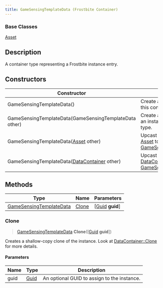 ```yaml
---
title: GameSensingTemplateData (Frostbite Container)
---
```

### Base Classes

[Asset](Asset)

## Description

A container type representing a Frostbite instance entry.

## Constructors

| Constructor                                                                        | Description                                                                                                                           |
| ---------------------------------------------------------------------------------- | ------------------------------------------------------------------------------------------------------------------------------------- |
| GameSensingTemplateData()                                                          | Create a new instance of this container type.                                                                                         |
| GameSensingTemplateData(GameSensingTemplateData other)                             | Create a reference copy of an instance of the same type.                                                                              |
| GameSensingTemplateData([Asset](Asset) other)                                      | Upcast an instance of type [Asset](Asset) to [GameSensingTemplateData](GameSensingTemplateData).                                      |
| GameSensingTemplateData([DataContainer](/vext/ref/cls/shr/datacontainer) other) | Upcast an instance of type [DataContainer](/vext/ref/cls/shr/datacontainer) to [GameSensingTemplateData](GameSensingTemplateData). |

## Methods

| Type                                               | Name            | Parameters                                     |
| -------------------------------------------------- | --------------- | ---------------------------------------------- |
| [GameSensingTemplateData](GameSensingTemplateData) | [Clone](#clone) | \[[Guid](/vext/ref/cls/shr/guid) **guid**\] |

### Clone

> [GameSensingTemplateData](GameSensingTemplateData) **Clone**(\[[Guid](/vext/ref/cls/shr/guid) **guid**\])

Creates a shallow-copy clone of the instance. Look at [DataContainer::Clone](/vext/ref/cls/shr/datacontainer#clone) for more details.

#### Parameters

| Name | Type         | Description                                 |
| ---- | ------------ | ------------------------------------------- |
| guid | [Guid](Guid) | An optional GUID to assign to the instance. |
